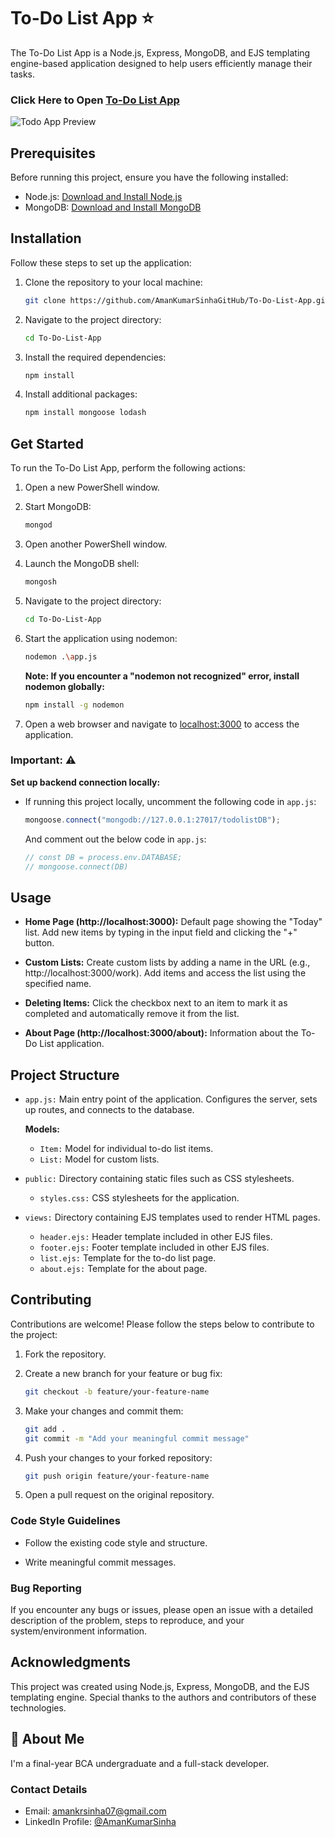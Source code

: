 # To-Do List App ⭐

The To-Do List App is a Node.js, Express, MongoDB, and EJS templating engine-based application designed to help users efficiently manage their tasks.

### Click Here to Open [To-Do List App](https://to-do-list-rz0n.onrender.com/)

![Todo App Preview](https://github.com/AmanKumarSinhaGitHub/To-Do-List-App/assets/65329366/3e810143-7dbd-46d5-a21d-1bea26a731dc)

## Prerequisites

Before running this project, ensure you have the following installed:

- Node.js: [Download and Install Node.js](https://nodejs.org/en/download)
- MongoDB: [Download and Install MongoDB](https://www.mongodb.com/try/download/community)

## Installation

Follow these steps to set up the application:

1. Clone the repository to your local machine:

   ```bash
   git clone https://github.com/AmanKumarSinhaGitHub/To-Do-List-App.git
   ```

2. Navigate to the project directory:

   ```bash
   cd To-Do-List-App
   ```

3. Install the required dependencies:

   ```bash
   npm install
   ```

4. Install additional packages:

   ```bash
   npm install mongoose lodash
   ```

## Get Started

To run the To-Do List App, perform the following actions:

1. Open a new PowerShell window.

2. Start MongoDB:

   ```bash
   mongod
   ```

3. Open another PowerShell window.

4. Launch the MongoDB shell:

   ```bash
   mongosh
   ```

5. Navigate to the project directory:

   ```bash
   cd To-Do-List-App
   ```

6. Start the application using nodemon:

   ```bash
   nodemon .\app.js
   ```

   **Note: If you encounter a "nodemon not recognized" error, install nodemon globally:**

   ```bash
   npm install -g nodemon
   ```

7. Open a web browser and navigate to [localhost:3000](http://localhost:3000) to access the application.

### Important: ⚠️

**Set up backend connection locally:**

- If running this project locally, uncomment the following code in `app.js`:

   ```js
   mongoose.connect("mongodb://127.0.0.1:27017/todolistDB");
   ```

   And comment out the below code in ```app.js```:

   ```js
   // const DB = process.env.DATABASE;
   // mongoose.connect(DB)
   ```

## Usage

- **Home Page (http://localhost:3000):** Default page showing the "Today" list. Add new items by typing in the input field and clicking the "+" button.

- **Custom Lists:** Create custom lists by adding a name in the URL (e.g., http://localhost:3000/work). Add items and access the list using the specified name.

- **Deleting Items:** Click the checkbox next to an item to mark it as completed and automatically remove it from the list.

- **About Page (http://localhost:3000/about):** Information about the To-Do List application.

## Project Structure

- `app.js:` Main entry point of the application. Configures the server, sets up routes, and connects to the database.

   **Models:**

   - `Item:` Model for individual to-do list items.
   - `List:` Model for custom lists.

- `public:` Directory containing static files such as CSS stylesheets.
   - `styles.css:` CSS stylesheets for the application.

- `views:` Directory containing EJS templates used to render HTML pages.

   - `header.ejs:` Header template included in other EJS files.
   - `footer.ejs:` Footer template included in other EJS files.
   - `list.ejs:` Template for the to-do list page.
   - `about.ejs:` Template for the about page.

## Contributing

Contributions are welcome! Please follow the steps below to contribute to the project:

1. Fork the repository.

2. Create a new branch for your feature or bug fix:

   ```bash
   git checkout -b feature/your-feature-name
   ```

3. Make your changes and commit them:

   ```bash
   git add .
   git commit -m "Add your meaningful commit message"
   ```

4. Push your changes to your forked repository:

   ```bash
   git push origin feature/your-feature-name
   ```

5. Open a pull request on the original repository.

### Code Style Guidelines

- Follow the existing code style and structure.

- Write meaningful commit messages.

### Bug Reporting

If you encounter any bugs or issues, please open an issue with a detailed description of the problem, steps to reproduce, and your system/environment information.

## Acknowledgments

This project was created using Node.js, Express, MongoDB, and the EJS templating engine. Special thanks to the authors and contributors of these technologies.

## 🚀 About Me

I'm a final-year BCA undergraduate and a full-stack developer.

### Contact Details

- Email: amankrsinha07@gmail.com
- LinkedIn Profile: [@AmanKumarSinha](https://www.linkedin.com/in/amankumarsinha)